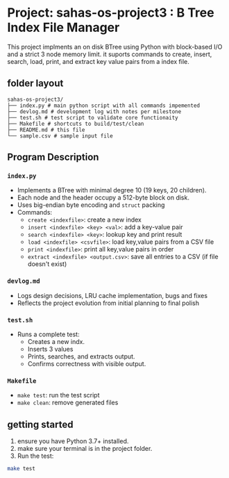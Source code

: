 # Project: sahas-os-project3 : B Tree Index File Manager

This project implments an on disk BTree using Python with block-based I/O and a strict 3 node memory limit. it suports commands to create, insert, search, load, print, and extract key value pairs from a index file.

## folder layout
```
sahas-os-project3/
├── index.py # main python script with all commands impemented
├── devlog.md # development log with notes per milestone
├── test.sh # test script to validate core functionaity
├── Makefile # shortcuts to build/test/clean
├── README.md # this file
└── sample.csv # sample input file
```

## Program Description

### `index.py`
- Implements a BTree with minimal degree 10 (19 keys, 20 children).
- Each node and the header occupy a 512-byte block on disk.
- Uses big-endian byte encoding and `struct` packing
- Commands:
  - `create <indexfile>`: create a new index
  - `insert <indexfile> <key> <val>`: add a key-value pair
  - `search <indexfile> <key>`: lookup key and print result
  - `load <indexfile> <csvfile>`: load key,value pairs from a CSV file
  - `print <indexfile>`: print all key,value pairs in order
  - `extract <indexfile> <output.csv>`: save all entries to a CSV (if file doesn't exist)

### `devlog.md`
- Logs design decisions, LRU cache implementation, bugs and fixes
- Reflects the project evolution from initial planning to final polish

### `test.sh`
- Runs a complete test:
  - Creates a new indx.
  - Inserts 3 values
  - Prints, searches, and extracts output.
  - Confirms correctness with visible output.

### `Makefile`
- `make test`: run the test script
- `make clean`: remove generated files

## getting started

1. ensure you have Python 3.7+ installed.
2. make sure your terminal is in the project folder.
3. Run the test:

```bash
make test
